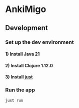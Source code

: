 # AnkiMigo

## Development

### Set up the dev environment

#### 1) Install Java 21

#### 2) Install Clojure 1.12.0

#### 3) Install [just](https://github.com/casey/just)

### Run the app

```bash
just run
```
